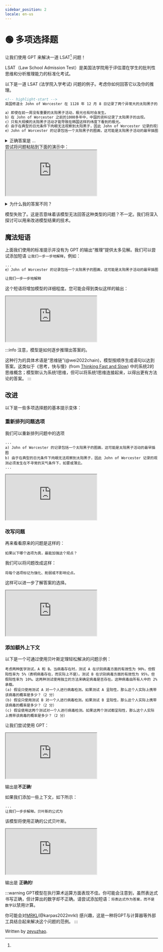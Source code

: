 ```yaml
---
sidebar_position: 2
locale: en-us
---
```


# 🟢 多项选择题

让我们使用 GPT 来解决一道 LSAT[^1] 问题！

[^1]: 
LSAT（Law School Admission Test）是美国法学院用于评估潜在学生的批判性思维和分析推理能力的标准化考试。

以下是一道 LSAT (法学院入学考试) 问题的例子。考虑你如何回答它以及你的推理。

```md
<!-- highlight-start -->
英国修道士 John of Worcester 在 1128 年 12 月 8 日记录了两个异常大的太阳黑子的出现。五天后，韩国南部观察到了一个明亮的极光。太阳黑子活动通常在平均五天的时间段之后，极光出现。因此，韩国的观测有助于证实 John of Worcester 的观测。以下哪项是正确的，如果是正确的，最能加强这个观点？

a）即使在前一周没有重要的太阳黑子活动，极光也有时会发生。
b）在 John of Worcester 之前的1000多年中，中国的资料记录了太阳黑子的出现。
c）只有大规模的太阳黑子活动才能导致在韩国这样的纬度下看到的极光。
d）由于在典型的日光条件下肉眼无法观察到太阳黑子，因此 John of Worcester 记录的观测必须发生在不寻常的天气条件下，如雾或薄云。
e）John of Worcester 的记录包括一个太阳黑子的图画，这可能是太阳黑子活动的最早插图。
```

<details>
<summary>正确答案是 ...</summary>
c）只有大规模的太阳黑子活动才能导致在韩国这样的纬度下看到的极光。
</details>
尝试将问题粘贴到下面的演示中：

<iframe
    src="https://embed.learnprompting.org/embed?config=eyJib3hSb3dzIjoyNSwidG9wUCI6MSwidGVtcGVyYXR1cmUiOjAuNywibWF4VG9rZW5zIjoyNTYsIm91dHB1dCI6IiIsInByb21wdCI6IiIsIm1vZGVsIjoiZ3B0LTQiLCJ1bmRlZmluZWQiOiIxIn0%3D"
    style={{width:"100%", height:"1250px", border:"0", borderRadius:"4px", overflow:"hidden"}}
    sandbox="allow-forms allow-modals allow-popups allow-presentation allow-same-origin allow-scripts"
></iframe>
<p></p>
<details scheme='warning'>
<summary>为什么我的答案不同？</summary>
您的答案可能会因为以下原因而不同：

1）基础模型 GPT-3 的更新
2）文本生成过程中的随机性。我们可以通过将 <a href="https://beta.openai.com/docs/api-reference/completions/create#completions/create-temperature">temperature</a> 设置为 0 来使输出更加一致。

</details>

模型失败了。这是否意味着该模型无法回答这种类型的问题？不一定。我们将深入探讨可以用来改进模型结果的技术。

## 魔法短语
上面我们使用的标准提示并没有为 GPT 的输出“推理”提供太多见解。我们可以尝试添加短语 `让我们一步一步地解释`，例如：

```markdown
...
e）John of Worcester 的记录包括一个太阳黑子的图画，这可能是太阳黑子活动的最早插图。

让我们一步一步地解释
```

这个短语将增加模型的详细程度。您可能会得到类似这样的输出：

<iframe
    src="https://embed.learnprompting.org/embed?config=eyJtb2RlbCI6InRleHQtZGF2aW5jaS0wMDMiLCJwcm9tcHQiOiLoi7Hlm73kv67pgZPlo6sgSm9obiBvZiBXb3JjZXN0ZXIg5ZyoIDExMjgg5bm0IDEyIOaciCA4IOaXpeiusOW9leS6huS4pOS4quW8guW4uOWkp%2BeahOWkqumYs%2Bm7keWtkOeahOWHuueOsOOAguS6lOWkqeWQju%2B8jOmfqeWbveWNl%2BmDqOinguWvn%2BWIsOS6huS4gOS4quaYjuS6rueahOaegeWFieOAguWkqumYs%2Bm7keWtkOa0u%2BWKqOmAmuW4uOWcqOW5s%2BWdh%2BS6lOWkqeeahOaXtumXtOauteS5i%2BWQju%2B8jOaegeWFieWHuueOsOOAguWboOatpO%2B8jOmfqeWbveeahOingua1i%2BacieWKqeS6juivgeWuniBKb2huIG9mIFdvcmNlc3RlciDnmoTop4LmtYvjgILku6XkuIvlk6rpobnmmK%2FmraPnoa7nmoTvvIzlpoLmnpzmmK%2FmraPnoa7nmoTvvIzmnIDog73liqDlvLrov5nkuKrop4LngrnvvJ9cbmHvvInljbPkvb%2FlnKjliY3kuIDlkajmsqHmnInph43opoHnmoTlpKrpmLPpu5HlrZDmtLvliqjvvIzmnoHlhYnkuZ%2FmnInml7bkvJrlj5HnlJ%2FjgIJcbmLvvInlnKggSm9obiBvZiBXb3JjZXN0ZXIg5LmL5YmN55qEMTAwMOWkmuW5tOS4re%2B8jOS4reWbveeahOi1hOaWmeiusOW9leS6huWkqumYs%2Bm7keWtkOeahOWHuueOsOOAglxuY%2B%2B8ieWPquacieWkp%2BinhOaooeeahOWkqumYs%2Bm7keWtkOa0u%2BWKqOaJjeiDveWvvOiHtOWcqOmfqeWbvei%2Fmeagt%2BeahOe6rOW6puS4i%2Beci%2BWIsOeahOaegeWFieOAglxuZO%2B8ieeUseS6juWcqOWFuOWei%2BeahOaXpeWFieadoeS7tuS4i%2BiCieecvOaXoOazleinguWvn%2BWIsOWkqumYs%2Bm7keWtkO%2B8jOWboOatpCBKb2huIG9mIFdvcmNlc3RlciDorrDlvZXnmoTop4LmtYvlv4Xpobvlj5HnlJ%2FlnKjkuI3lr7vluLjnmoTlpKnmsJTmnaHku7bkuIvvvIzlpoLpm77miJboloTkupHjgIJcbmXvvIlKb2huIG9mIFdvcmNlc3RlciDnmoTorrDlvZXljIXmi6zkuIDkuKrlpKrpmLPpu5HlrZDnmoTlm77nlLvvvIzov5nlj6%2Fog73mmK%2FlpKrpmLPpu5HlrZDmtLvliqjnmoTmnIDml6nmj5Llm77jgILorqnmiJHku6zkuIDmraXkuIDmraXlnLDop6Pph4oiLCJvdXRwdXQiOiJB77yJ5q2k6YCJ6aG55piv5LiN5q2j56Gu55qE44CC6L%2BZ5Liq562U5qGI5bm25rKh5pyJ5Yqg5by66KeC54K577yM5Zug5Li65a6D5o%2BQ5Ye65LqG5p6B5YWJ55qE5Y%2Bm5LiA56eN6Kej6YeK44CCXG5C77yJ5q2k6YCJ6aG55piv5LiN5q2j56Gu55qE44CC6L%2BZ5Liq562U5qGI5bm25rKh5pyJ5Yqg5by66KeC54K577yM5Zug5Li65a6D5LiO5aSq6Ziz6buR5a2Q5rS75Yqo5ZKM5p6B5YWJ6KeC5rWL5LmL6Ze055qE6IGU57O75peg5YWz44CCXG5D77yJ5q2k6YCJ6aG55piv5q2j56Gu55qE44CC6L%2BZ5Liq562U5qGI6YCa6L%2BH6KGo5piOIEpvaG4gb2YgV29yY2VzdGVyIOiusOW9leeahOWkqumYs%2Bm7keWtkOa0u%2BWKqOaYr%2Bingua1i%2BWIsOeahOS6lOWkqeWQjuWcqOmfqeWbveeci%2BWIsOeahOaegeWFieeahOWOn%2BWboO%2B8jOS7juiAjOWKoOW8uuS6huingueCueOAglxuRO%2B8ieatpOmAiemhueaYr%2BS4jeato%2BehrueahOOAgui%2FmeS4quetlOahiOW5tuayoeacieWKoOW8uuingueCue%2B8jOWboOS4uuWug%2BS4juWkqumYs%2Bm7keWtkOa0u%2BWKqOWSjOaegeWFieingua1i%2BS5i%2BmXtOeahOiBlOezu%2BaXoOWFs%2BOAglxuRSkg5q2k6YCJ6aG55piv5LiN5q2j56Gu55qE44CC6L%2BZ5Liq562U5qGI5LiO5aSq6Ziz6buR5a2Q5rS75Yqo5ZKM5p6B5YWJ55qE5YWz57O75peg5YWz44CC5q2j56Gu562U5qGI5pivQykg5Y%2Bq5pyJ6YeN5bqm5aSq6Ziz6buR5a2Q5rS75Yqo5omN6IO95a%2B86Ie05Zyo6Z%2Bp5Zu96L%2BZ5qC35L2O55qE57qs5bqm5LiK5Y%2Bv6KeB55qE5p6B5YWJ44CCIiwibWF4VG9rZW5zIjoyNTYsImJveFJvd3MiOjEwLCJ0ZW1wZXJhdHVyZSI6MCwidG9wUCI6MX0%3D"
    style={{width:"100%", height:"500px", border:"0", borderRadius:"4px", overflow:"hidden"}}
    sandbox="allow-forms allow-modals allow-popups allow-presentation allow-same-origin allow-scripts"
></iframe>

<p></p>

:::info
注意，模型是如何逐步推理出答案的。

这种行为的具体术语是“思维链”(@wei2022chain)，模型按顺序生成语句以达到答案。这类似于《思考，快与慢》(from [Thinking Fast and Slow](https://en.wikipedia.org/wiki/Thinking,_Fast_and_Slow)) 中的系统2的思维概念；模型默认为系统1思维，但可以将系统1思维连接起来，以得出更有方法论的答案。
:::

## 改进

以下是一些多项选择题的基本提示变体：

### 重新排列问题选项

我们可以重新排列问题中的选项

```
...
a) John of Worcester 的记录包括一个太阳黑子的图画，这可能是太阳黑子活动的最早插图
b) 由于在典型的日光条件下肉眼无法观察到太阳黑子，因此 John of Worcester 记录的观测必须发生在不寻常的天气条件下，如雾或薄云。
...
```

<iframe
    src="https://embed.learnprompting.org/embed?config=eyJtb2RlbCI6InRleHQtZGF2aW5jaS0wMDMiLCJwcm9tcHQiOiLoi7Hlm73kv67pgZPlo6sgSm9obiBvZiBXb3JjZXN0ZXIg5ZyoIDExMjgg5bm0IDEyIOaciCA4IOaXpeiusOW9leS6huS4pOS4quW8guW4uOWkp%2BeahOWkqumYs%2Bm7keWtkOeahOWHuueOsOOAguS6lOWkqeWQju%2B8jOmfqeWbveWNl%2BmDqOinguWvn%2BWIsOS6huS4gOS4quaYjuS6rueahOaegeWFieOAguWkqumYs%2Bm7keWtkOa0u%2BWKqOmAmuW4uOWcqOW5s%2BWdh%2BS6lOWkqeeahOaXtumXtOauteS5i%2BWQju%2B8jOaegeWFieWHuueOsOOAguWboOatpO%2B8jOmfqeWbveeahOingua1i%2BacieWKqeS6juivgeWuniBKb2huIG9mIFdvcmNlc3RlciDnmoTop4LmtYvjgILku6XkuIvlk6rpobnmmK%2FmraPnoa7nmoTvvIzlpoLmnpzmmK%2FmraPnoa7nmoTvvIzmnIDog73liqDlvLrov5nkuKrop4LngrnvvJ9cbmHvvIlKb2huIG9mIFdvcmNlc3RlciDnmoTorrDlvZXljIXmi6zkuIDkuKrlpKrpmLPpu5HlrZDnmoTlm77nlLvvvIzov5nlj6%2Fog73mmK%2FlpKrpmLPpu5HlrZDmtLvliqjnmoTmnIDml6nmj5Llm77jgIJcbmLvvInnlLHkuo7lnKjlhbjlnovnmoTml6XlhYnmnaHku7bkuIvogonnnLzml6Dms5Xop4Llr5%2FliLDlpKrpmLPpu5HlrZDvvIzlm6DmraQgSm9obiBvZiBXb3JjZXN0ZXIg6K6w5b2V55qE6KeC5rWL5b%2BF6aG75Y%2BR55Sf5Zyo5LiN5a%2B75bi455qE5aSp5rCU5p2h5Lu25LiL77yM5aaC6Zu%2B5oiW6JaE5LqR44CCXG5j77yJ5Y2z5L2%2F5Zyo5YmN5LiA5ZGo5rKh5pyJ6YeN6KaB55qE5aSq6Ziz6buR5a2Q5rS75Yqo77yM5p6B5YWJ5Lmf5pyJ5pe25Lya5Y%2BR55Sf44CCXG5k77yJ5ZyoIEpvaG4gb2YgV29yY2VzdGVyIOS5i%2BWJjeeahDEwMDDlpJrlubTkuK3vvIzkuK3lm73nmoTotYTmlpnorrDlvZXkuoblpKrpmLPpu5HlrZDnmoTlh7rnjrDjgIJcbmXvvInlj6rmnInlpKfop4TmqKHnmoTlpKrpmLPpu5HlrZDmtLvliqjmiY3og73lr7zoh7TlnKjpn6nlm73ov5nmoLfnmoTnuqzluqbkuIvnnIvliLDnmoTmnoHlhYnjgILorqnmiJHku6zkuIDmraXkuIDmraXlnLDop6Pph4oiLCJvdXRwdXQiOiJBKSDliYrlvLEgLSDor6XpgInpobnliYrlvLHkuobop4LngrnvvIzlm6DkuLrlroPmmpfnpLrmnoHlhYnlubbkuI3kuIDlrprpnIDopoHnlLHlpKrpmLPpu5HlrZDmtLvliqjlvJXotbfvvIzogIzov5nmraPmmK%2FkvZzogIXor5Xlm77pmJDov7DnmoTop4LngrnjgIJCKSDkuI3lvbHlk40gLSDor6XpgInpobnlr7norrrngrnmsqHmnInlvbHlk43vvIzlm6DkuLrlroPkuI7lpKrpmLPpu5HlrZDlkozmnoHlhYnlh7rnjrDkuYvpl7TnmoTogZTns7vml6DlhbPjgIJDKSDlop7lvLogLSDor6XpgInpobnlop7lvLrkuoborrrngrnvvIzlm6DkuLrlroPooajmmI7lnKjpn6nlm73op4Llr5%2FliLDmnoHlhYnnmoTllK%2FkuIDmlrnms5XmmK%2FlpoLmnpzmnInlpKfop4TmqKHnmoTlpKrpmLPpu5HlrZDmtLvliqjvvIzogIzov5nlsLHmmK%2Fnuqbnv7DCt%2Bayg%2BaWr%2BeJueeahOWPkeeOsOOAgkQpIOWJiuW8sSAtIOivpemAiemhueWJiuW8seS6huingueCue%2B8jOWboOS4uuWug%2Baal%2Bekuue6pue%2FsMK35rKD5pav54m56KeC5a%2Bf5aSq6Ziz6buR5a2Q55qE5p2h5Lu25Y%2Bv6IO95LiN5Y%2Bv6Z2g77yM6L%2BZ5Y%2Bv6IO95Lya5a%2B55LuW55qE5Y%2BR546w55qE5YeG56Gu5oCn5Lqn55Sf5oCA55aR44CCRSkg5LiN5b2x5ZONIC0g6K%2Bl6YCJ6aG55a%2B56K6654K55rKh5pyJ5b2x5ZON77yM5Zug5Li65a6D5LiO5aSq6Ziz6buR5a2Q5ZKM5p6B5YWJ5Ye6546w5LmL6Ze055qE6IGU57O75peg5YWz44CCIiwibWF4VG9rZW5zIjoyNTYsImJveFJvd3MiOjEwLCJ0ZW1wZXJhdHVyZSI6MCwidG9wUCI6MX0%3D"
    style={{width:"100%", height:"500px", border:"0", borderRadius:"4px", overflow:"hidden"}}
    sandbox="allow-forms allow-modals allow-popups allow-presentation allow-same-origin allow-scripts"
></iframe>

### 改写问题


再来看看原来的问题是这样的：
```
如果以下哪个选项为真，最能加强这个观点？
```

我们可以将问题改成这样：
```
将每个选项标记为强化、削弱或不影响论点。
```
这样可以进一步了解答案的选择。


<iframe
    src="https://embed.learnprompting.org/embed?config=eyJtb2RlbCI6InRleHQtZGF2aW5jaS0wMDMiLCJwcm9tcHQiOiLoi7Hlm73kv67pgZPlo6sgSm9obiBvZiBXb3JjZXN0ZXIg5ZyoIDExMjgg5bm0IDEyIOaciCA4IOaXpeiusOW9leS6huS4pOS4quW8guW4uOWkp%2BeahOWkqumYs%2Bm7keWtkOeahOWHuueOsOOAguS6lOWkqeWQju%2B8jOmfqeWbveWNl%2BmDqOinguWvn%2BWIsOS6huS4gOS4quaYjuS6rueahOaegeWFieOAguWkqumYs%2Bm7keWtkOa0u%2BWKqOmAmuW4uOWcqOW5s%2BWdh%2BS6lOWkqeeahOaXtumXtOauteS5i%2BWQju%2B8jOaegeWFieWHuueOsOOAguWboOatpO%2B8jOmfqeWbveeahOingua1i%2BacieWKqeS6juivgeWuniBKb2huIG9mIFdvcmNlc3RlciDnmoTop4LmtYvjgILku6XkuIvlk6rpobnmmK%2FmraPnoa7nmoTvvIzlpoLmnpzmmK%2FmraPnoa7nmoTvvIzmnIDog73liqDlvLrov5nkuKrop4LngrnvvJ9cbmHvvInljbPkvb%2FlnKjliY3kuIDlkajmsqHmnInph43opoHnmoTlpKrpmLPpu5HlrZDmtLvliqjvvIzmnoHlhYnkuZ%2FmnInml7bkvJrlj5HnlJ%2FjgIJcbmLvvInlnKggSm9obiBvZiBXb3JjZXN0ZXIg5LmL5YmN55qEMTAwMOWkmuW5tOS4re%2B8jOS4reWbveeahOi1hOaWmeiusOW9leS6huWkqumYs%2Bm7keWtkOeahOWHuueOsOOAglxuY%2B%2B8ieWPquacieWkp%2BinhOaooeeahOWkqumYs%2Bm7keWtkOa0u%2BWKqOaJjeiDveWvvOiHtOWcqOmfqeWbvei%2Fmeagt%2BeahOe6rOW6puS4i%2Beci%2BWIsOeahOaegeWFieOAglxuZO%2B8ieeUseS6juWcqOWFuOWei%2BeahOaXpeWFieadoeS7tuS4i%2BiCieecvOaXoOazleinguWvn%2BWIsOWkqumYs%2Bm7keWtkO%2B8jOWboOatpCBKb2huIG9mIFdvcmNlc3RlciDorrDlvZXnmoTop4LmtYvlv4Xpobvlj5HnlJ%2FlnKjkuI3lr7vluLjnmoTlpKnmsJTmnaHku7bkuIvvvIzlpoLpm77miJboloTkupHjgIJcbmXvvIlKb2huIG9mIFdvcmNlc3RlciDnmoTorrDlvZXljIXmi6zkuIDkuKrlpKrpmLPpu5HlrZDnmoTlm77nlLvvvIzov5nlj6%2Fog73mmK%2FlpKrpmLPpu5HlrZDmtLvliqjnmoTmnIDml6nmj5Llm77jgIJcbuWwhuavj%2BS4qumAiemhueagh%2BivhuS4uuWKoOW8uuOAgeWJiuW8seaIluS4jeW9seWTjeiuuueCue%2B8jOW5tuS4gOatpeS4gOatpeino%2BmHiuOAgiIsIm91dHB1dCI6IkEpIOWJiuW8sSAtIOivpemAiemhueWJiuW8seS6huingueCue%2B8jOWboOS4uuWug%2Baal%2BekuuaegeWFieW5tuS4jeS4gOWumumcgOimgeeUseWkqumYs%2Bm7keWtkOa0u%2BWKqOW8lei1t%2B%2B8jOiAjOi%2Fmeato%2BaYr%2BS9nOiAheivleWbvumYkOi%2FsOeahOingueCueOAgkIpIOS4jeW9seWTjSAtIOivpemAiemhueWvueiuuueCueayoeacieW9seWTje%2B8jOWboOS4uuWug%2BS4juWkqumYs%2Bm7keWtkOWSjOaegeWFieWHuueOsOS5i%2BmXtOeahOiBlOezu%2BaXoOWFs%2BOAgkMpIOWinuW8uiAtIOivpemAiemhueWinuW8uuS6huiuuueCue%2B8jOWboOS4uuWug%2BihqOaYjuWcqOmfqeWbveinguWvn%2BWIsOaegeWFieeahOWUr%2BS4gOaWueazleaYr%2BWmguaenOacieWkp%2BinhOaooeeahOWkqumYs%2Bm7keWtkOa0u%2BWKqO%2B8jOiAjOi%2FmeWwseaYr%2Be6pue%2FsMK35rKD5pav54m555qE5Y%2BR546w44CCRCkg5YmK5byxIC0g6K%2Bl6YCJ6aG55YmK5byx5LqG6KeC54K577yM5Zug5Li65a6D5pqX56S657qm57%2BwwrfmsoPmlq%2Fnibnop4Llr5%2FlpKrpmLPpu5HlrZDnmoTmnaHku7blj6%2Fog73kuI3lj6%2FpnaDvvIzov5nlj6%2Fog73kvJrlr7nku5bnmoTlj5HnjrDnmoTlh4bnoa7mgKfkuqfnlJ%2FmgIDnlpHjgIJFKSDkuI3lvbHlk40gLSDor6XpgInpobnlr7norrrngrnmsqHmnInlvbHlk43vvIzlm6DkuLrlroPkuI7lpKrpmLPpu5HlrZDlkozmnoHlhYnlh7rnjrDkuYvpl7TnmoTogZTns7vml6DlhbPjgIIiLCJtYXhUb2tlbnMiOjI1NiwiYm94Um93cyI6MTAsInRlbXBlcmF0dXJlIjowLCJ0b3BQIjoxfQ%3D%3D"
    style={{width:"100%", height:"500px", border:"0", borderRadius:"4px", overflow:"hidden"}}
    sandbox="allow-forms allow-modals allow-popups allow-presentation allow-same-origin allow-scripts"
></iframe>

### 添加额外上下文

以下是一个可通过使用贝叶斯定理轻松解决的问题示例：

```
考虑两种医学测试，A 和 B。当病毒存在时，测试 A 在识别病毒方面的有效性为 90%，但假阳性率为 5%（表明病毒存在，而实际上不是）。测试 B 在识别病毒方面的有效性为 95%，但假阳性率为 10%。这两种测试使用独立的方法来确定病毒是否存在。这种病毒由所有人中的 2% 承载。
(a) 假设只使用测试 A 对一个人进行病毒检测。如果测试 A 呈阳性，那么这个人实际上携带该病毒的概率是多少？（2 分）
(b) 假设只使用测试 B 对一个人进行病毒检测。如果测试 B 呈阳性，那么这个人实际上携带该病毒的概率是多少？（2 分）
(c) 假设使用这两个测试对一个人进行病毒检测。如果这两个测试都呈阳性，那么这个人实际上携带该病毒的概率是多少？（2 分）
```

让我们尝试使用 GPT：

<iframe
    src="https://embed.learnprompting.org/embed?config=eyJtb2RlbCI6InRleHQtZGF2aW5jaS0wMDMiLCJwcm9tcHQiOiLogIPomZHkuKTnp43ljLvlrabmtYvor5XvvIxBIOWSjCBC44CC5b2T55eF5q%2BS5a2Y5Zyo5pe277yM5rWL6K%2BVIEEg5Zyo6K%2BG5Yir55eF5q%2BS5pa56Z2i55qE5pyJ5pWI5oCn5Li6IDkwJe%2B8jOS9huWBh%2BmYs%2BaAp%2BeOh%2BS4uiA1Je%2B8iOihqOaYjueXheavkuWtmOWcqO%2B8jOiAjOWunumZheS4iuS4jeaYr%2B%2B8ieOAgua1i%2BivlSBCIOWcqOivhuWIq%2BeXheavkuaWuemdoueahOacieaViOaAp%2BS4uiA5NSXvvIzkvYblgYfpmLPmgKfnjofkuLogMTAl44CC6L%2BZ5Lik56eN5rWL6K%2BV5L2%2F55So54us56uL55qE5pa55rOV5p2l56Gu5a6a55eF5q%2BS5piv5ZCm5a2Y5Zyo44CC6L%2BZ56eN55eF5q%2BS55Sx5omA5pyJ5Lq65Lit55qEIDIlIOaJv%2Bi9veOAglxuKGEpIOWBh%2BiuvuWPquS9v%2BeUqOa1i%2BivlSBBIOWvueS4gOS4quS6uui%2Fm%2BihjOeXheavkuajgOa1i%2BOAguWmguaenOa1i%2BivlSBBIOWRiOmYs%2BaAp%2B%2B8jOmCo%2BS5iOi%2FmeS4quS6uuWunumZheS4iuaQuuW4puivpeeXheavkueahOamgueOh%2BaYr%2BWkmuWwke%2B8n%2B%2B8iDIg5YiG77yJXG4oYikg5YGH6K6%2B5Y%2Bq5L2%2F55So5rWL6K%2BVIEIg5a%2B55LiA5Liq5Lq66L%2Bb6KGM55eF5q%2BS5qOA5rWL44CC5aaC5p6c5rWL6K%2BVIEIg5ZGI6Ziz5oCn77yM6YKj5LmI6L%2BZ5Liq5Lq65a6e6ZmF5LiK5pC65bim6K%2Bl55eF5q%2BS55qE5qaC546H5piv5aSa5bCR77yf77yIMiDliIbvvIlcbihjKSDlgYforr7kvb%2FnlKjov5nkuKTkuKrmtYvor5Xlr7nkuIDkuKrkurrov5vooYznl4Xmr5Lmo4DmtYvjgILlpoLmnpzov5nkuKTkuKrmtYvor5Xpg73lkYjpmLPmgKfvvIzpgqPkuYjov5nkuKrkurrlrp7pmYXkuIrmkLrluKbor6Xnl4Xmr5LnmoTmpoLnjofmmK%2FlpJrlsJHvvJ%2FvvIgyIOWIhu%2B8iSIsIm91dHB1dCI6IihhKSDlpoLmnpzmtYvor5VB5ZGI6Ziz5oCn77yM6YKj5LmI5Lq656Gu5a6e5pC65bim55eF5q%2BS55qE5qaC546H5pivOTAl44CCXG5cbihiKSDlpoLmnpzmtYvor5VC5ZGI6Ziz5oCn77yM6YKj5LmI5Lq656Gu5a6e5pC65bim55eF5q%2BS55qE5qaC546H5Li6OTUl44CCXG5cbiAoYykg5aaC5p6c5Lik5Liq5rWL6K%2BV57uT5p6c6YO95ZGI6Ziz5oCn77yM6YKj5LmI5Lq656Gu5a6e5pC65bim55eF5q%2BS55qE5qaC546H5Li6OTkuOSXjgIIiLCJtYXhUb2tlbnMiOjI1NiwiYm94Um93cyI6MTAsInRlbXBlcmF0dXJlIjowLCJ0b3BQIjowfQ%3D%3D"
    style={{width:"100%", height:"500px", border:"0", borderRadius:"4px", overflow:"hidden"}}
    sandbox="allow-forms allow-modals allow-popups allow-presentation allow-same-origin allow-scripts"
></iframe>

输出是**不正确**!

如果我们添加一些上下文，如下所示：

```
...
让我们一步步解释。贝叶斯的公式为
```
该模型将使用正确的公式贝叶斯。

<iframe
    src="https://embed.learnprompting.org/embed?config=eyJtb2RlbCI6InRleHQtZGF2aW5jaS0wMDMiLCJwcm9tcHQiOiLogIPomZHkuKTnp43ljLvlrabmtYvor5XvvIxBIOWSjCBC44CC5b2T55eF5q%2BS5a2Y5Zyo5pe277yM5rWL6K%2BVIEEg5Zyo6K%2BG5Yir55eF5q%2BS5pa56Z2i55qE5pyJ5pWI5oCn5Li6IDkwJe%2B8jOS9huWBh%2BmYs%2BaAp%2BeOh%2BS4uiA1Je%2B8iOihqOaYjueXheavkuWtmOWcqO%2B8jOiAjOWunumZheS4iuS4jeaYr%2B%2B8ieOAgua1i%2BivlSBCIOWcqOivhuWIq%2BeXheavkuaWuemdoueahOacieaViOaAp%2BS4uiA5NSXvvIzkvYblgYfpmLPmgKfnjofkuLogMTAl44CC6L%2BZ5Lik56eN5rWL6K%2BV5L2%2F55So54us56uL55qE5pa55rOV5p2l56Gu5a6a55eF5q%2BS5piv5ZCm5a2Y5Zyo44CC6L%2BZ56eN55eF5q%2BS55Sx5omA5pyJ5Lq65Lit55qEIDIlIOaJv%2Bi9veOAglxuKGEpIOWBh%2BiuvuWPquS9v%2BeUqOa1i%2BivlSBBIOWvueS4gOS4quS6uui%2Fm%2BihjOeXheavkuajgOa1i%2BOAguWmguaenOa1i%2BivlSBBIOWRiOmYs%2BaAp%2B%2B8jOmCo%2BS5iOi%2FmeS4quS6uuWunumZheS4iuaQuuW4puivpeeXheavkueahOamgueOh%2BaYr%2BWkmuWwke%2B8n%2B%2B8iDIg5YiG77yJXG4oYikg5YGH6K6%2B5Y%2Bq5L2%2F55So5rWL6K%2BVIEIg5a%2B55LiA5Liq5Lq66L%2Bb6KGM55eF5q%2BS5qOA5rWL44CC5aaC5p6c5rWL6K%2BVIEIg5ZGI6Ziz5oCn77yM6YKj5LmI6L%2BZ5Liq5Lq65a6e6ZmF5LiK5pC65bim6K%2Bl55eF5q%2BS55qE5qaC546H5piv5aSa5bCR77yf77yIMiDliIbvvIlcbihjKSDlgYforr7kvb%2FnlKjov5nkuKTkuKrmtYvor5Xlr7nkuIDkuKrkurrov5vooYznl4Xmr5Lmo4DmtYvjgILlpoLmnpzov5nkuKTkuKrmtYvor5Xpg73lkYjpmLPmgKfvvIzpgqPkuYjov5nkuKrkurrlrp7pmYXkuIrmkLrluKbor6Xnl4Xmr5LnmoTmpoLnjofmmK%2FlpJrlsJHvvJ%2FvvIgyIOWIhu%2B8iVxuXG7orqnmiJHku6zkuIDmraXkuIDmraXop6Pph4rvvIzlnKjnrZTmoYjkuK3nu5nlh7rmlbDlgLzooajovr7lvI%2FvvIzkuI3opoHov5Tlm57kuIDkuKrmlbDlrZfjgILotJ3lj7bmlq%2FlhazlvI%2FkuLoiLCJvdXRwdXQiOiJQKEF8QikgIiwibWF4VG9rZW5zIjoyNTYsImJveFJvd3MiOjEwLCJ0ZW1wZXJhdHVyZSI6MCwidG9wUCI6MH0%3D"
    style={{width:"100%", height:"500px", border:"0", borderRadius:"4px", overflow:"hidden"}}
    sandbox="allow-forms allow-modals allow-popups allow-presentation allow-same-origin allow-scripts"
></iframe>

输出是 **正确的**!

:::warning
GPT模型在执行算术运算方面表现不佳。你可能会注意到，虽然表达式书写正确，但计算出的数字却不正确。请尝试添加短语：`将表达式作为答案，而不是数字`以禁用计算。

你可能会对[MRKL](https://learnprompting.org/docs/advanced_applications/mrkl)(@karpas2022mrkl) 感兴趣，这是一种将GPT与计算器等外部工具结合起来解决这个问题的范例。
:::

Written by [zeyuzhao](https://github.com/Zeyuzhao).